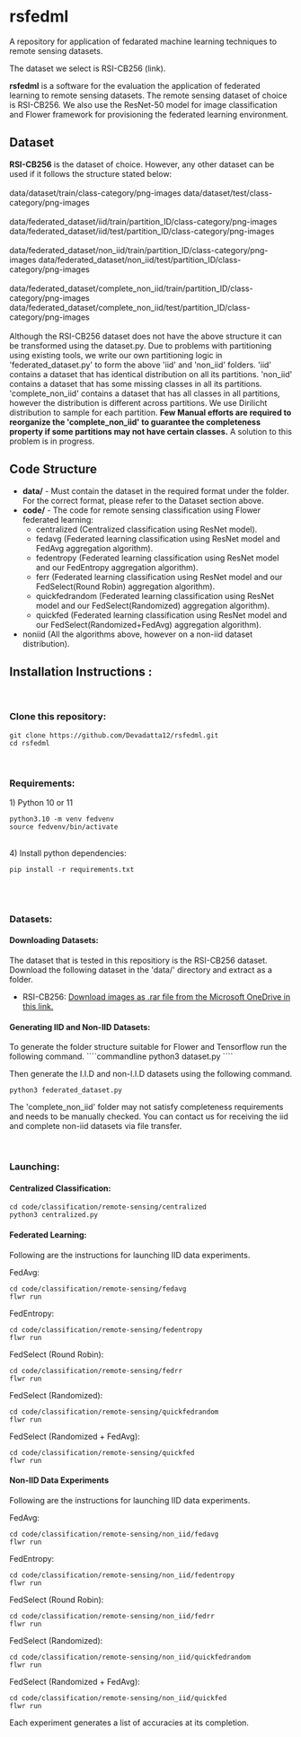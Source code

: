 # rsfedml
A repository for application of fedarated machine learning techniques to remote sensing datasets.

The dataset we select is RSI-CB256 (link).

<b>rsfedml</b> is a software for the evaluation the application of federated learning to remote sensing datasets. The remote sensing dataset of choice is RSI-CB256. We also use the ResNet-50 model for image classification and Flower framework for provisioning the federated learning environment.

<h2> Dataset</h2>
<b>RSI-CB256</b> is the dataset of choice. However, any other dataset can be used if it follows the structure stated below:
<br><br>
data/dataset/train/class-category/png-images
data/dataset/test/class-category/png-images
<br><br>
data/federated_dataset/iid/train/partition_ID/class-category/png-images
data/federated_dataset/iid/test/partition_ID/class-category/png-images
<br><br>
data/federated_dataset/non_iid/train/partition_ID/class-category/png-images
data/federated_dataset/non_iid/test/partition_ID/class-category/png-images
<br><br>
data/federated_dataset/complete_non_iid/train/partition_ID/class-category/png-images
data/federated_dataset/complete_non_iid/test/partition_ID/class-category/png-images
<br><br>
Although the RSI-CB256 dataset does not have the above structure it can be transformed using the dataset.py.
Due to problems with partitioning using existing tools, we write our own partitioning logic in 'federated_dataset.py' to form the above 'iid' and 'non_iid' folders. 'iid' contains a dataset that has identical distribution on all its partitions. 'non_iid' contains a dataset that has some missing classes in all its partitions. 'complete_non_iid' contains a dataset that has all classes in all partitions, however the distribution is different across partitions. We use Dirilicht distribution to sample for each partition. <b> Few Manual efforts are required to reorganize the 'complete_non_iid' to guarantee the completeness property if some partitions may not have certain classes.</b> A solution to this problem is in progress. 


<h2> Code Structure</h2>
<ul>
<li> <b>data/</b> - Must contain the dataset in the required format under the folder. For the correct format, please refer to the Dataset section above. 
<li> <b>code/</b> - The code for remote sensing classification using Flower federated learning:
<ul>
<li> centralized (Centralized classification using ResNet model).
<li> fedavg (Federated learning classification using ResNet model and FedAvg aggregation algorithm).
<li> fedentropy (Federated learning classification using ResNet model and our FedEntropy aggregation algorithm).
<li> ferr (Federated learning classification using ResNet model and our FedSelect(Round Robin) aggregation algorithm).
<li> quickfedrandom (Federated learning classification using ResNet model and our FedSelect(Randomized) aggregation algorithm).
<li> quickfed (Federated learning classification using ResNet model and our FedSelect(Randomized+FedAvg) aggregation algorithm).
</ul>
<li> noniid (All the algorithms above, however on a non-iid dataset distribution).
</ul>

<h2> Installation Instructions :</h2>
<br>
<h3>Clone this repository:</h3>

```commandline
git clone https://github.com/Devadatta12/rsfedml.git
cd rsfedml
```
<br>

<h3> Requirements:</h3>
1) Python 10 or 11<br>

```commandline
python3.10 -m venv fedvenv
source fedvenv/bin/activate
```
<br>
4) Install python dependencies:

```commandline
pip install -r requirements.txt
```
<br>
<br>

<h3> Datasets:</h3>
<h4>Downloading Datasets:</h4>
The dataset that is tested in this repositiory is the RSI-CB256 dataset. Download the following dataset in the 'data/' directory and extract as a folder.
<ul>
<li> RSI-CB256: <a href="https://github.com/lehaifeng/RSI-CB"> Download images as .rar file from the Microsoft OneDrive in this link.</a>
</ul>

<h4>Generating IID and Non-IID Datasets:</h4>
To generate the folder structure suitable for Flower and Tensorflow run the following command.
````commandline
python3 dataset.py
````

Then generate the I.I.D and non-I.I.D datasets using the following command.
````commandline
python3 federated_dataset.py
````

The 'complete_non_iid' folder may not satisfy completeness requirements and needs to be manually checked.
You can contact us for receiving the iid and complete non-iid datasets via file transfer.

<br>
<h3> Launching:</h3>

<h4> Centralized Classification:</h4>

```commandline
cd code/classification/remote-sensing/centralized
python3 centralized.py
```

<h4> Federated Learning:</h4>
Following are the instructions for launching IID data experiments.

FedAvg:

```commandline
cd code/classification/remote-sensing/fedavg
flwr run
```

FedEntropy:

```commandline
cd code/classification/remote-sensing/fedentropy
flwr run
```

FedSelect (Round Robin): 

```commandline
cd code/classification/remote-sensing/fedrr
flwr run
```

FedSelect (Randomized):

```commandline
cd code/classification/remote-sensing/quickfedrandom
flwr run
```

FedSelect (Randomized + FedAvg):

```commandline
cd code/classification/remote-sensing/quickfed
flwr run
```



<h4> Non-IID Data Experiments</h4>
Following are the instructions for launching IID data experiments.

FedAvg:

```commandline
cd code/classification/remote-sensing/non_iid/fedavg
flwr run
```

FedEntropy:

```commandline
cd code/classification/remote-sensing/non_iid/fedentropy
flwr run
```

FedSelect (Round Robin): 

```commandline
cd code/classification/remote-sensing/non_iid/fedrr
flwr run
```

FedSelect (Randomized):

```commandline
cd code/classification/remote-sensing/non_iid/quickfedrandom
flwr run
```

FedSelect (Randomized + FedAvg):

```commandline
cd code/classification/remote-sensing/non_iid/quickfed
flwr run
```


Each experiment generates a list of accuracies at its completion.
